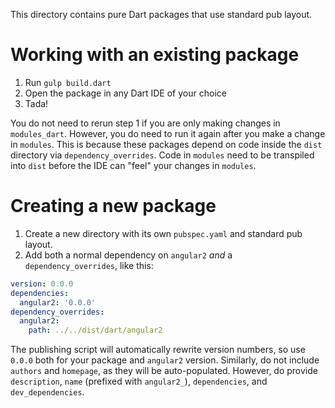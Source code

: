 This directory contains pure Dart packages that use standard pub layout.

# Working with an existing package

1. Run `gulp build.dart`
1. Open the package in any Dart IDE of your choice
1. Tada!

You do not need to rerun step 1 if you are only making changes in
`modules_dart`. However, you do need to run it again after you make a change
in `modules`. This is because these packages depend on code inside the `dist`
directory via `dependency_overrides`. Code in `modules` need to be transpiled
into `dist` before the IDE can "feel" your changes in `modules`.

# Creating a new package

1. Create a new directory with its own `pubspec.yaml` and standard pub layout.
1. Add both a normal dependency on `angular2` _and_ a `dependency_overrides`,
   like this:

```yaml
version: 0.0.0
dependencies:
  angular2: '0.0.0'
dependency_overrides:
  angular2:
    path: ../../dist/dart/angular2
```

The publishing script will automatically rewrite version numbers, so use
`0.0.0` both for your package and `angular2` version. Similarly, do not
include `authors` and `homepage`, as they will be auto-populated. However,
do provide `description`, `name` (prefixed with `angular2_`), `dependencies`,
and `dev_dependencies`.
